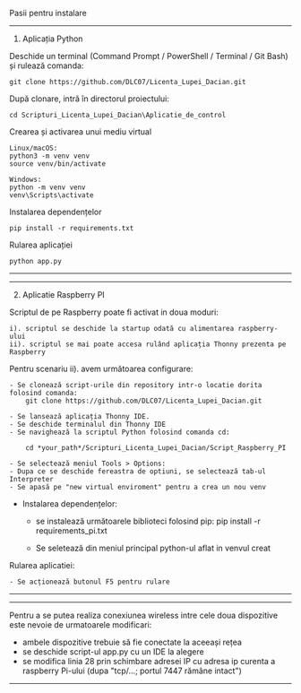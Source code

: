 Pasii pentru instalare

-----------------------------------------------------------------------------
1. Aplicația Python

Deschide un terminal (Command Prompt / PowerShell / Terminal / Git Bash) și rulează comanda:

	git clone https://github.com/DLC07/Licenta_Lupei_Dacian.git
	
După clonare, intră în directorul proiectului:

	cd Scripturi_Licenta_Lupei_Dacian\Aplicatie_de_control

Crearea și activarea unui mediu virtual

	Linux/macOS:
	python3 -m venv venv
	source venv/bin/activate

	Windows:
	python -m venv venv
	venv\Scripts\activate

Instalarea dependențelor

	pip install -r requirements.txt

Rularea aplicației

	python app.py
-----------------------------------------------------------------------------

-----------------------------------------------------------------------------
2. Aplicatie Raspberry PI

Scriptul de pe Raspberry poate fi activat in doua moduri:

	i). scriptul se deschide la startup odată cu alimentarea raspberry-ului
	ii). scriptul se mai poate accesa rulând aplicația Thonny prezenta pe Raspberry
	
Pentru scenariu ii). avem următoarea configurare:

	- Se clonează script-urile din repository intr-o locatie dorita folosind comanda:
		git clone https://github.com/DLC07/Licenta_Lupei_Dacian.git

	- Se lansează aplicația Thonny IDE.
	- Se deschide terminalul din Thonny IDE
	- Se navighează la scriptul Python folosind comanda cd:
	
		cd *your_path*/Scripturi_Licenta_Lupei_Dacian/Script_Raspberry_PI
				
	- Se selectează meniul Tools > Options:
	- Dupa ce se deschide fereastra de optiuni, se selectează tab-ul Interpreter
	- Se apasă pe "new virtual enviroment" pentru a crea un nou venv

- Instalarea dependențelor:

	- se instalează următoarele biblioteci folosind pip:
		pip install -r requirements_pi.txt

	- Se seletează din meniul principal python-ul aflat in venvul creat

Rularea aplicatiei:

	- Se acționează butonul F5 pentru rulare
-----------------------------------------------------------------------------

-----------------------------------------------------------------------------
Pentru a se putea realiza conexiunea wireless intre cele doua dispozitive este nevoie de urmatoarele modificari:

- ambele dispozitive trebuie să fie conectate la aceeași rețea
- se deschide script-ul app.py cu un IDE la alegere
- se modifica linia 28 prin schimbare adresei IP cu adresa ip curenta a raspberry Pi-ului (dupa "tcp/...; portul 7447 rămâne intact")
-----------------------------------------------------------------------------
